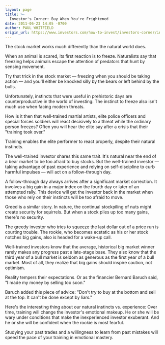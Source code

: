 ```yaml
---
layout: page
title: >-
  Investor's Corner: Buy When You're Frightened
date: 2011-06-23 14:05 -0700
author: PAUL WHITFIELD
origin_url: https://www.investors.com/how-to-invest/investors-corner/investors-corner-buy-when-youre-frightened
---
```





The stock market works much differently than the natural world does.

  

When an animal is scared, its first reaction is to freeze. Naturalists say that freezing helps animals escape the attention of predators that hunt by sensing movement.

  

Try that trick in the stock market — freezing when you should be taking action — and you'll either be knocked silly by the bears or left behind by the bulls.

  

Unfortunately, instincts that were useful in prehistoric days are counterproductive in the world of investing. The instinct to freeze also isn't much use when facing modern threats.

  

How is it then that well-trained martial artists, elite police officers and special forces soldiers will react decisively to a threat while the ordinary person freezes? Often you will hear the elite say after a crisis that their "training took over."

  

Training enables the elite performer to react properly, despite their natural instincts.

  

The well-trained investor shares this same trait. It's natural near the end of a bear market to be too afraid to buy stocks. But the well-trained investor — taking advantage of past experience and relying on self-discipline to curb harmful impulses — will act on a follow-through day.

  

A follow-through day always arrives after a significant market correction. It involves a big gain in a major index on the fourth day or later of an attempted rally. This device will get the investor back in the market when those who rely on their instincts will be too afraid to move.

  

Greed is a similar story. In nature, the continual stockpiling of nuts might create security for squirrels. But when a stock piles up too many gains, there's no security.

  

The greedy investor who tries to squeeze the last dollar out of a price run is courting trouble. The rookie, who becomes ecstatic as his or her stock notches big gains, also is headed for a wake-up call.

  

Well-trained investors know that the average, historical big market winner rarely makes any progress past a late-stage base. They also know that the third year of a bull market is seldom as generous as the first year of a bull market. Most of all, they realize that big gains should inspire caution, not optimism.

  

Reality tempers their expectations. Or as the financier Bernard Baruch said, "I made my money by selling too soon."

  

Baruch added this piece of advice: "Don't try to buy at the bottom and sell at the top. It can't be done except by liars."

  

Here's the interesting thing about our natural instincts vs. experience: Over time, training will change the investor's emotional makeup. He or she will be wary under conditions that make the inexperienced investor exuberant. And he or she will be confident when the rookie is most fearful.

  

Studying your past trades and a willingness to learn from past mistakes will speed the pace of your training in emotional mastery.




